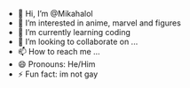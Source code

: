 - 👋 Hi, I’m @Mikahalol
- 👀 I’m interested in anime, marvel and figures
- 🌱 I’m currently learning coding
- 💞️ I’m looking to collaborate on ...
- 📫 How to reach me ...
- 😄 Pronouns: He/Him
- ⚡ Fun fact: im not gay

<!---
Mikahalol/Mikahalol is a ✨ special ✨ repository because its `README.md` (this file) appears on your GitHub profile.
You can click the Preview link to take a look at your changes.
--->
